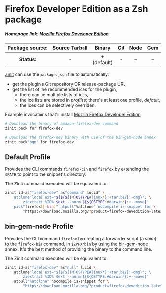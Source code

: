 # Firefox Developer Edition as a Zsh package

##### Homepage link: [Mozilla Firefox Developer Edition](https://www.mozilla.org/en-US/firefox/developer/)

| **Package source:** | Source Tarball |      Binary      | Git | Node | Gem |
| :-----------------: | :------------: | :--------------: | :-: | :--: | :-: |
|     **Status:**     |       -        | + <br> (default) |  -  |  –   |  –  |

[Zinit](https://github.com/zdharma-continuum/zinit) can use the `package.json` file to automatically:

- get the plugin's Git repository OR release-package URL,
- get the list of the recommended ices for the plugin,
  - there can be multiple lists of ices,
  - the ice lists are stored in *profiles*; there's at least one profile, *default*,
  - the ices can be selectively overriden.

Example invocations that'll install
[Mozilla Firefox Developer Edition](https://www.mozilla.org/en-US/firefox/developer/)

```zsh
# Download the binary of amazon-firefox-dev command
zinit pack for firefox-dev

# Download the firefox-dev binary with use of the bin-gem-node annex
zinit pack"bgn" for firefox-dev
```

## Default Profile

Provides the CLI commands `firefox-bin` and `firefox` by extending the `$PATH` to point to the snippet's directory.

The Zinit command executed will be equivalent to:

```zsh
zinit id-as"firefox-dev" as"command" lucid" \
    atclone'local ext="${${${(M)OSTYPE#linux*}:+tar.bz2}:-dmg}"; \
        ziextract %ID% $ext --norm ${${OSTYPE:#darwin*}:+--move}'
    pick"firefox(|-bin)" atpull"%atclone" nocompile is-snippet for \
        "https://download.mozilla.org/?product=firefox-devedition-latest-ssl&os=${${${(M)OSTYPE##linux}:+linux64}:-${${(M)OSTYPE##darwin}:+osx}}&lang=en-US"
```

## bin-gem-node Profile

Provides the CLI command `firefox` by creating a forwarder script (a *shim*) to the `firefox-bin` command, in
`$ZPFX/bin` by using the [bin-gem-node](https://github.com/zdharma-continuum/zinit-annex-bin-gem-node) annex. It's the
best method of providing the binary to the command line.

The Zinit command executed will be equivalent to:

```zsh
zinit id-as"firefox-dev" as"null" lucid \
    atclone'local ext="${${${(M)OSTYPE#linux*}:+tar.bz2}:-dmg}"; \
        ziextract %ID% $ext --norm ${${OSTYPE:#darwin*}:+--move}'
    atpull"%atclone" nocompile is-snippet for \
        "https://download.mozilla.org/?product=firefox-devedition-latest-ssl&os=${${${(M)OSTYPE##linux}:+linux64}:-${${(M)OSTYPE##darwin}:+osx}}&lang=en-US"
```

<!-- vim:set ft=markdown tw=80 fo+=an1 autoindent: -->
